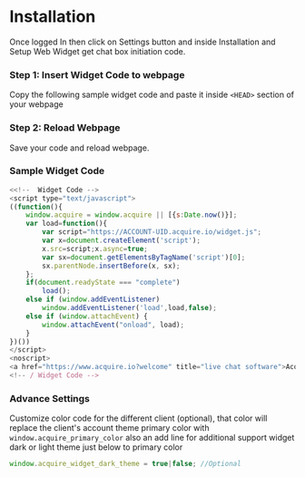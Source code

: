 # Installation

Once logged In then click on Settings button and inside Installation and Setup Web Widget get chat box initiation code.

### Step 1: Insert Widget Code to webpage

Copy the following sample widget code and paste it inside `<HEAD>` section of your webpage

### Step 2: Reload Webpage <a id="step-2--reload-webpage"></a>

Save your code and reload webpage.

### Sample Widget Code

```javascript
<<!--  Widget Code -->
<script type="text/javascript">
((function(){
    window.acquire = window.acquire || [{s:Date.now()}];
    var load=function(){
        var script="https://ACCOUNT-UID.acquire.io/widget.js";
        var x=document.createElement('script');
        x.src=script;x.async=true;
        var sx=document.getElementsByTagName('script')[0];
        sx.parentNode.insertBefore(x, sx);
    };
    if(document.readyState === "complete")
        load();
    else if (window.addEventListener)
        window.addEventListener('load',load,false);
    else if (window.attachEvent) {
        window.attachEvent("onload", load);
    }
})())
</script>
<noscript>
<a href="https://www.acquire.io?welcome" title="live chat software">Acquire</a></noscript>
<!-- / Widget Code -->

```

### Advance Settings

Customize color code for the different client \(optional\), that color will replace the client's account theme primary color with `window.acquire_primary_color`  also an add line for additional support widget dark or light theme just below to primary color

```javascript
window.acquire_widget_dark_theme = true|false;  //Optional
```

